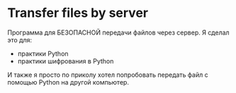 # Transfer files by server
Программа для БЕЗОПАСНОЙ передачи файлов через сервер.
Я сделал это для:
- практики Python
- практики шифрования в Python

И также я просто по приколу хотел попробовать передать файл с<br>
помощью Python на другой компьютер.
